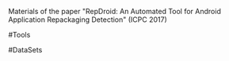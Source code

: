 Materials of the paper "RepDroid: An Automated Tool for Android Application Repackaging Detection" (ICPC 2017)

#Tools

#DataSets
